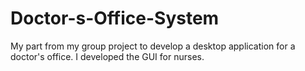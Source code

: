 # Doctor-s-Office-System
My part from my group project to develop a desktop application for a doctor's office. I developed the GUI for nurses.
